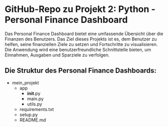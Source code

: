 # GitHub-Repo zu Projekt 2: Python - Personal Finance Dashboard

Das Personal Finance Dashboard bietet eine umfassende Übersicht über die Finanzen des Benutzers.
Das Ziel dieses Projekts ist es, dem Benutzer zu helfen, seine finanziellen Ziele zu setzen und Fortschritte zu visualisieren.
Die Anwendung wird eine benutzerfreundliche Schnittstelle bieten, um Einnahmen, Ausgaben und Sparziele zu verfolgen.

## Die Struktur des Personal Finance Dashboards:
- mein_projekt
    - app
        - __init__.py
        - main.py
        - utils.py
    - requirements.txt
    - setup.py
    - README.md

